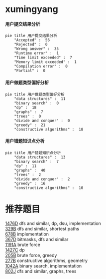 # xumingyang

<!-- tabs:start -->



#### **用户提交结果分析**

```mermaid
pie title 用户提交结果分析
    "Accepted" :  56
    "Rejected" :  0
    "Wrong answer" :  35
    "Runtime error" :  1
    "Time limit exceeded" :  7
    "Memory limit exceeded" :  1
    "Compilation error" :  0
    "Partial" :  0
```

#### **用户做题类型偏好分析**

```mermaid
pie title 用户做题类型偏好分析
    "data structures" :  11
    "binary search" :  0
    "dp" :  18
    "graphs" :  7
    "trees" :  0
    "divide and conquer" :  0
    "greedy" :  21
    "constructive algorithms" :  18
```
#### **用户错题知识点分析**

```mermaid
pie title 用户错题知识点分析
    "data structures" :  13
    "binary search" :  7
    "dp" :  11
    "graphs" :  40
    "trees" :  2
    "divide and conquer" :  2
    "greedy" :  16
    "constructive algorithms" :  10
```



<!-- tabs:end -->
# 推荐题目
[1476D](https://codeforces.com/contest/1476/problem/D)		dfs and similar,
                        dp,
                        dsu,
                        implementation		  
[329B](https://codeforces.com/contest/329/problem/B)		dfs and similar,
                        shortest paths		  
[678B](https://codeforces.com/contest/678/problem/B)		implementation		  
[367D](https://codeforces.com/contest/367/problem/D)		bitmasks,
                        dfs and similar		  
[1191A](https://codeforces.com/contest/1191/problem/A)		brute force		  
[1427C](https://codeforces.com/contest/1427/problem/C)		dp		  
[205B](https://codeforces.com/contest/205/problem/B)		brute force,
                        greedy		  
[277B](https://codeforces.com/contest/277/problem/B)		constructive algorithms,
                        geometry		  
[1042A](https://codeforces.com/contest/1042/problem/A)		binary search,
                        implementation		  
[802J](https://codeforces.com/contest/802/problem/J)		dfs and similar,
                        graphs,
                        trees		  
